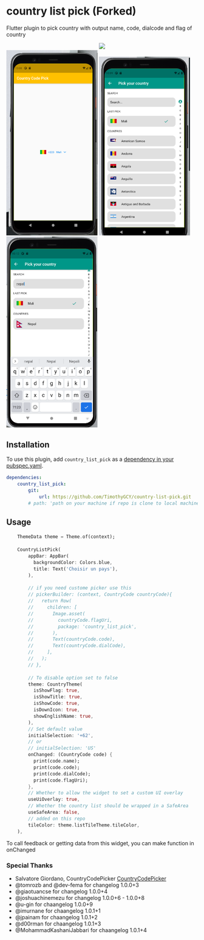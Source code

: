 # country list pick (Forked)

Flutter plugin to pick country with output name, code, dialcode and flag of country

<div style="text-align:center">
<img src="https://raw.githubusercontent.com/hifiaz/country-list-pick/master/screenshot/screenrecord.gif" width="240"/>
</div>
<img src="https://raw.githubusercontent.com/hifiaz/country-list-pick/master/screenshot/flutter_01.png" width="240"/>
<img src="https://raw.githubusercontent.com/hifiaz/country-list-pick/master/screenshot/flutter_02.png" width="240"/>
<img src="https://raw.githubusercontent.com/hifiaz/country-list-pick/master/screenshot/flutter_03.png" width="240"/>

## Installation
To use this plugin, add `country_list_pick` as a [dependency in your pubspec.yaml](https://flutter.io/platform-plugins/).
```yaml
dependencies:
    country_list_pick:
        git:
            url: https://github.com/TimothyGCY/country-list-pick.git
        # path: 'path on your machine if repo is clone to local machine'
```

## Usage

```dart
    ThemeData theme = Theme.of(context);

    CountryListPick(
        appBar: AppBar(
          backgroundColor: Colors.blue,
          title: Text('Choisir un pays'),
        ),
        
        // if you need custome picker use this
        // pickerBuilder: (context, CountryCode countryCode){
        //   return Row(
        //     children: [
        //       Image.asset(
        //         countryCode.flagUri,
        //         package: 'country_list_pick',
        //       ),
        //       Text(countryCode.code),
        //       Text(countryCode.dialCode),
        //     ],
        //   );
        // },

        // To disable option set to false
        theme: CountryTheme(
          isShowFlag: true,
          isShowTitle: true,
          isShowCode: true,
          isDownIcon: true,
          showEnglishName: true,
        ),
        // Set default value
        initialSelection: '+62',
        // or
        // initialSelection: 'US'
        onChanged: (CountryCode code) {
          print(code.name);
          print(code.code);
          print(code.dialCode);
          print(code.flagUri);
        },
        // Whether to allow the widget to set a custom UI overlay
        useUiOverlay: true,
        // Whether the country list should be wrapped in a SafeArea
        useSafeArea: false,
        // added on this repo
        tileColor: theme.listTileTheme.tileColor,
    ),
```

To call feedback or getting data from this widget, you can make function in onChanged


### Special Thanks

- Salvatore Giordano, CountryCodePicker [CountryCodePicker](https://github.com/imtoori/CountryCodePicker)
- @tomrozb and @dev-fema for changelog 1.0.0+3
- @giaotuancse for changelog 1.0.0+4
- @joshuachinemezu for changelog 1.0.0+6 - 1.0.0+8
- @u-gin for chaangelog 1.0.0+9
- @imurnane for chaangelog 1.0.1+1
- @jpainam for chaangelog 1.0.1+2
- @d00rman for chaangelog 1.0.1+3
- @MohammadKashaniJabbari for chaangelog 1.0.1+4
